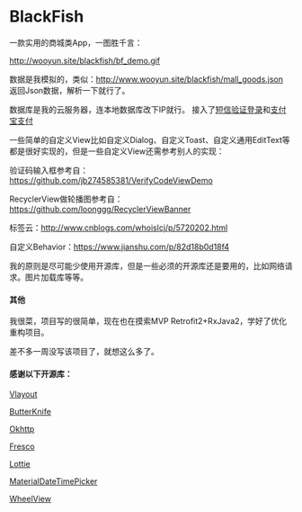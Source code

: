 # BlackFish

一款实用的商城类App，一图胜千言：

http://wooyun.site/blackfish/bf_demo.gif

数据是我模拟的，类似：http://www.wooyun.site/blackfish/mall_goods.json 
 返回Json数据，解析一下就行了。
 
数据库是我的云服务器，连本地数据库改下IP就行。
接入了[短信验证登录](http://wiki.mob.com/sdk-sms-android-3-0-0/)和[支付宝支付](https://openhome.alipay.com/platform/appDaily.htm?tab=info)

一些简单的自定义View比如自定义Dialog、自定义Toast、自定义通用EditText等都是很好实现的，但是一些自定义View还需参考别人的实现：

验证码输入框参考自：
https://github.com/jb274585381/VerifyCodeViewDemo

RecyclerView做轮播图参考自：
https://github.com/loonggg/RecyclerViewBanner

标签云：http://www.cnblogs.com/whoislcj/p/5720202.html

自定义Behavior：https://www.jianshu.com/p/82d18b0d18f4

我的原则是尽可能少使用开源库，但是一些必须的开源库还是要用的，比如网络请求。图片加载库等等。

#### 其他

我很菜，项目写的很简单，现在也在摸索MVP Retrofit2+RxJava2，学好了优化重构项目。

差不多一周没写该项目了，就想这么多了。

#### 感谢以下开源库：

[Vlayout](https://github.com/alibaba/vlayout)

[ButterKnife](https://github.com/JakeWharton/butterknife)

[Okhttp](https://github.com/square/okhttp)

[Fresco](https://github.com/facebook/fresco)

[Lottie](https://github.com/airbnb/lottie-android)

[MaterialDateTimePicker](https://github.com/wdullaer/MaterialDateTimePicker)

[WheelView](https://github.com/CNCoderX/WheelView)
